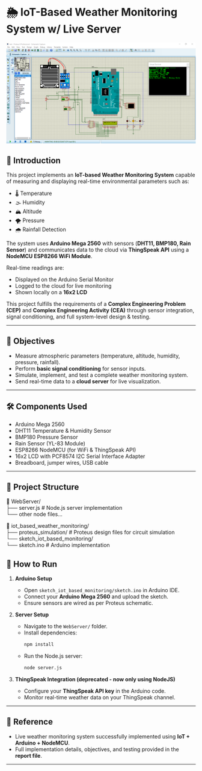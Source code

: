 # 🌦️ IoT-Based Weather Monitoring System w/ Live Server

<p align="center">
  <img src="https://github.com/haider-sama/IoT-Based-Weather-Monitoring-System-w-a-Live-Server-/blob/main/screenshots/proteus.png" alt="IoT Weather Monitoring" width="600"/>
</p>

## 📖 Introduction
This project implements an **IoT-based Weather Monitoring System** capable of measuring and displaying real-time environmental parameters such as:  
- 🌡️ Temperature  
- 🌫️ Humidity  
- 🏔️ Altitude  
- 🌪️ Pressure  
- 🌧️ Rainfall Detection  

The system uses **Arduino Mega 2560** with sensors (**DHT11, BMP180, Rain Sensor**) and communicates data to the cloud via **ThingSpeak API** using a **NodeMCU ESP8266 WiFi Module**.  

Real-time readings are:  
- Displayed on the Arduino Serial Monitor  
- Logged to the cloud for live monitoring  
- Shown locally on a **16x2 LCD**  

This project fulfills the requirements of a **Complex Engineering Problem (CEP)** and **Complex Engineering Activity (CEA)** through sensor integration, signal conditioning, and full system-level design & testing.  

---

## 🎯 Objectives
- Measure atmospheric parameters (temperature, altitude, humidity, pressure, rainfall).  
- Perform **basic signal conditioning** for sensor inputs.  
- Simulate, implement, and test a complete weather monitoring system.  
- Send real-time data to a **cloud server** for live visualization.  

---

## 🛠️ Components Used
- Arduino Mega 2560  
- DHT11 Temperature & Humidity Sensor  
- BMP180 Pressure Sensor  
- Rain Sensor (YL-83 Module)  
- ESP8266 NodeMCU (for WiFi & ThingSpeak API)  
- 16x2 LCD with PCF8574 I2C Serial Interface Adapter  
- Breadboard, jumper wires, USB cable  

---

## 📂 Project Structure

📁 WebServer/
<br />
├── server.js # Node.js server implementation
<br />
└── other node files...

📁 iot_based_weather_monitoring/
<br />
├── proteus_simulation/ # Proteus design files for circuit simulation
<br />
└── sketch_iot_based_monitoring/
<br />
└── sketch.ino # Arduino implementation

## 🚀 How to Run
1. **Arduino Setup**  
   - Open `sketch_iot_based_monitoring/sketch.ino` in Arduino IDE.  
   - Connect your **Arduino Mega 2560** and upload the sketch.  
   - Ensure sensors are wired as per Proteus schematic.  

2. **Server Setup**  
   - Navigate to the `WebServer/` folder.  
   - Install dependencies:  
     ```bash
     npm install
     ```  
   - Run the Node.js server:  
     ```bash
     node server.js
     ```  

3. **ThingSpeak Integration (deprecated - now only using NodeJS)**
   - Configure your **ThingSpeak API key** in the Arduino code.  
   - Monitor real-time weather data on your ThingSpeak channel.  

---

## 📌 Reference
- Live weather monitoring system successfully implemented using **IoT + Arduino + NodeMCU**.  
- Full implementation details, objectives, and testing provided in the **report file**.  

---

